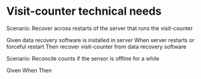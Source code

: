 # Visit-counter technical needs

Scenario: Recover across restarts of the server
that runs the visit-counter

  Given data recovery software is installed in server
  When server restarts or forceful restart
  Then recover visit-counter from data recovery software

Scenario: Reconcile counts if the sensor is offline for a while

  Given
  When
  Then
